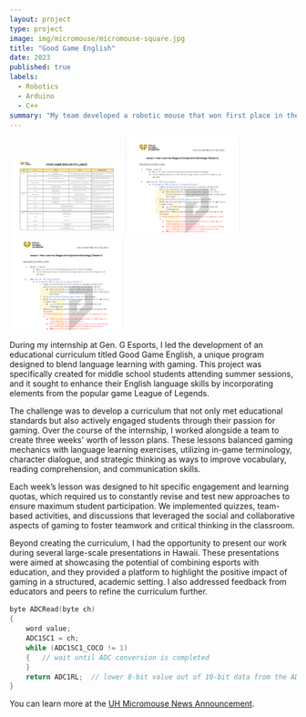 ```yaml
---
layout: project
type: project
image: img/micromouse/micromouse-square.jpg
title: "Good Game English"
date: 2023
published: true
labels:
  - Robotics
  - Arduino
  - C++
summary: "My team developed a robotic mouse that won first place in the 2015 UH Micromouse competition."
---
```


<div class="text-center p-4">
  <img width="200px" src="../img/GGE-Syllabus.png" class="img-thumbnail" >
  <img width="200px" src="../img/GGE-Lesson-Pt1.png" class="img-thumbnail" >
  <img width="200px" src="../img/GGE-Lesson-Pt1.png" class="img-thumbnail" >
</div>

During my internship at Gen. G Esports, I led the development of an educational curriculum titled Good Game English, a unique program designed to blend language learning with gaming. This project was specifically created for middle school students attending summer sessions, and it sought to enhance their English language skills by incorporating elements from the popular game League of Legends.

The challenge was to develop a curriculum that not only met educational standards but also actively engaged students through their passion for gaming. Over the course of the internship, I worked alongside a team to create three weeks' worth of lesson plans. These lessons balanced gaming mechanics with language learning exercises, utilizing in-game terminology, character dialogue, and strategic thinking as ways to improve vocabulary, reading comprehension, and communication skills.

Each week’s lesson was designed to hit specific engagement and learning quotas, which required us to constantly revise and test new approaches to ensure maximum student participation. We implemented quizzes, team-based activities, and discussions that leveraged the social and collaborative aspects of gaming to foster teamwork and critical thinking in the classroom.

Beyond creating the curriculum, I had the opportunity to present our work during several large-scale presentations in Hawaii. These presentations were aimed at showcasing the potential of combining esports with education, and they provided a platform to highlight the positive impact of gaming in a structured, academic setting. I also addressed feedback from educators and peers to refine the curriculum further.


```cpp
byte ADCRead(byte ch)
{
    word value;
    ADC1SC1 = ch;
    while (ADC1SC1_COCO != 1)
    {   // wait until ADC conversion is completed   
    }
    return ADC1RL;  // lower 8-bit value out of 10-bit data from the ADC
}
```

You can learn more at the [UH Micromouse News Announcement](https://manoa.hawaii.edu/news/article.php?aId=2857).
